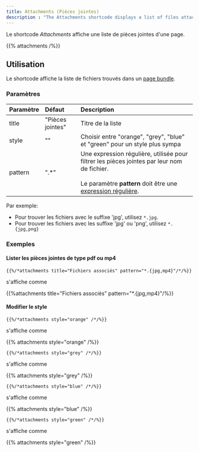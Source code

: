 ```yaml
---
title: Attachments (Pièces jointes)
description : "The Attachments shortcode displays a list of files attached to a page."
---
```


Le shortcode *Attachments* affiche une liste de pièces jointes d'une page.

{{% attachments /%}}

## Utilisation

Le shortcode affiche la liste de fichiers trouvés dans un [page bundle](https://gohugo.io/content-management/page-bundles/).

### Paramètres

| Paramètre | Défaut | Description |
|:--|:--|:--|
| title | "Pièces jointes" | Titre de la liste  |
| style | "" | Choisir entre "orange", "grey", "blue" et "green" pour un style plus sympa |
| pattern | ".*" | Une expression régulière, utilisée pour filtrer les pièces jointes par leur nom de fichier. <br/><br/>Le paramètre **pattern** doit être une [expression régulière](https://en.wikipedia.org/wiki/Regular_expression).

Par exemple:

* Pour trouver les fichiers avec le suffixe 'jpg', utilisez `*.jpg`.
* Pour trouver les fichiers avec les suffixe 'jpg' ou 'png', utilisez `*.{jpg,png}`

### Exemples

#### Lister les pièces jointes de type pdf ou mp4


    {{%/*attachments title="Fichiers associés" pattern="*.{jpg,mp4}"/*/%}}

s'affiche comme

{{%attachments title="Fichiers associés" pattern="*.{jpg,mp4}"/%}}

#### Modifier le style

    {{%/*attachments style="orange" /*/%}}

s'affiche comme

{{% attachments style="orange" /%}}

    {{%/*attachments style="grey" /*/%}}

s'affiche comme

{{% attachments style="grey" /%}}

    {{%/*attachments style="blue" /*/%}}

s'affiche comme

{{% attachments style="blue" /%}}

    {{%/*attachments style="green" /*/%}}

s'affiche comme

{{% attachments style="green" /%}}
